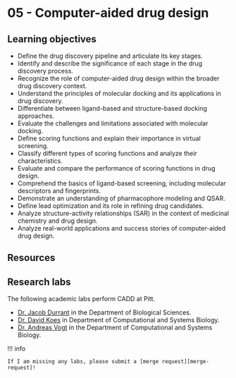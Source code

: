 # 05 - Computer-aided drug design

## Learning objectives

-   Define the drug discovery pipeline and articulate its key stages.
-   Identify and describe the significance of each stage in the drug discovery process.
-   Recognize the role of computer-aided drug design within the broader drug discovery context.
-   Understand the principles of molecular docking and its applications in drug discovery.
-   Differentiate between ligand-based and structure-based docking approaches.
-   Evaluate the challenges and limitations associated with molecular docking.
-   Define scoring functions and explain their importance in virtual screening.
-   Classify different types of scoring functions and analyze their characteristics.
-   Evaluate and compare the performance of scoring functions in drug design.
-   Comprehend the basics of ligand-based screening, including molecular descriptors and fingerprints.
-   Demonstrate an understanding of pharmacophore modeling and QSAR.
-   Define lead optimization and its role in refining drug candidates.
-   Analyze structure-activity relationships (SAR) in the context of medicinal chemistry and drug design.
-   Analyze real-world applications and success stories of computer-aided drug design.

## Resources

## Research labs

The following academic labs perform CADD at Pitt.

-   [Dr. Jacob Durrant](https://www.biology.pitt.edu/person/jacob-durrant) in the Department of Biological Sciences.
-   [Dr. David Koes](https://www.csb.pitt.edu/people/faculty/david-koes/) in Department of Computational and Systems Biology.
-   [Dr. Andreas Vogt](https://upddi.pitt.edu/employees/andreas-vogt-phd/) in the Department of Computational and Systems Biology.

!!! info

    If I am missing any labs, please submit a [merge request][merge-request]!

<!-- LINKS -->

[merge-request]: https://gitlab.com/oasci/courses/pitt/biosc1540-2024s/-/merge_requests
